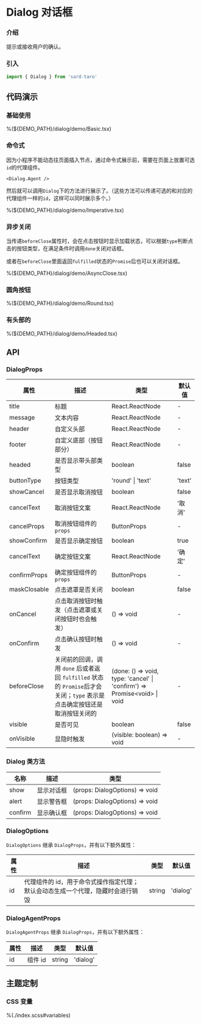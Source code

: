 # Dialog 对话框

### 介绍

提示或接收用户的确认。

### 引入

```js
import { Dialog } from 'sard-taro'
```

## 代码演示

### 基础使用

%(${DEMO_PATH}/dialog/demo/Basic.tsx)

### 命令式

因为小程序不能动态往页面插入节点，通过命令式展示前，需要在页面上放置可选`id`的代理组件。

```tsx
<Dialog.Agent />
```

然后就可以调用`Dialog`下的方法进行展示了。（这些方法可以传递可选的和对应的代理组件一样的`id`，这样可以同时展示多个。）

%(${DEMO_PATH}/dialog/demo/Imperative.tsx)

### 异步关闭

当传递`beforeClose`属性时，会在点击按钮时显示加载状态，可以根据`type`判断点击的按钮类型，在满足条件时调用`done`关闭对话框。

或者在`beforeClose`里面返回`fulfilled`状态的`Promise`后也可以关闭对话框。

%(${DEMO_PATH}/dialog/demo/AsyncClose.tsx)

### 圆角按钮

%(${DEMO_PATH}/dialog/demo/Round.tsx)

### 有头部的

%(${DEMO_PATH}/dialog/demo/Headed.tsx)

## API

### DialogProps

| 属性         | 描述                                                                                                                     | 类型                                                                      | 默认值 |
| ------------ | ------------------------------------------------------------------------------------------------------------------------ | ------------------------------------------------------------------------- | ------ |
| title        | 标题                                                                                                                     | React.ReactNode                                                           | -      |
| message      | 文本内容                                                                                                                 | React.ReactNode                                                           | -      |
| header       | 自定义头部                                                                                                               | React.ReactNode                                                           | -      |
| footer       | 自定义底部（按钮部分）                                                                                                   | React.ReactNode                                                           | -      |
| headed       | 是否显示带头部类型                                                                                                       | boolean                                                                   | false  |
| buttonType   | 按钮类型                                                                                                                 | 'round' \| 'text'                                                         | 'text' |
| showCancel   | 是否显示取消按钮                                                                                                         | boolean                                                                   | false  |
| cancelText   | 取消按钮文案                                                                                                             | React.ReactNode                                                           | '取消' |
| cancelProps  | 取消按钮组件的 `props`                                                                                                   | ButtonProps                                                               | -      |
| showConfirm  | 是否显示确定按钮                                                                                                         | boolean                                                                   | true   |
| cancelText   | 确定按钮文案                                                                                                             | React.ReactNode                                                           | '确定' |
| confirmProps | 确定按钮组件的 `props`                                                                                                   | ButtonProps                                                               | -      |
| maskClosable | 点击遮罩是否关闭                                                                                                         | boolean                                                                   | false  |
| onCancel     | 点击取消按钮时触发（点击遮罩或关闭按钮时也会触发）                                                                       | () => void                                                                | -      |
| onConfirm    | 点击确认按钮时触发                                                                                                       | () => void                                                                | -      |
| beforeClose  | 关闭前的回调，调用 `done` 后或者返回 `fulfilled` 状态的 `Promise`后才会关闭；`type` 表示是点击确定按钮还是取消按钮关闭的 | (done: () => void, type: 'cancel' \| 'confirm') => Promise\<void> \| void | -      |
| visible      | 是否可见                                                                                                                 | boolean                                                                   | false  |
| onVisible    | 显隐时触发                                                                                                               | (visible: boolean) => void                                                | -      |

### Dialog 类方法

| 名称    | 描述       | 类型                           |
| ------- | ---------- | ------------------------------ |
| show    | 显示对话框 | (props: DialogOptions) => void |
| alert   | 显示警告框 | (props: DialogOptions) => void |
| confirm | 显示确认框 | (props: DialogOptions) => void |

### DialogOptions

`DialogOptions` 继承 `DialogProps`，并有以下额外属性：

| 属性 | 描述                                                                            | 类型   | 默认值   |
| ---- | ------------------------------------------------------------------------------- | ------ | -------- |
| id   | 代理组件的 id，用于命令式操作指定代理；默认会动态生成一个代理，隐藏时会进行销毁 | string | 'dialog' |

### DialogAgentProps

`DialogAgentProps` 继承 `DialogProps`，并有以下额外属性：

| 属性 | 描述    | 类型   | 默认值   |
| ---- | ------- | ------ | -------- |
| id   | 组件 id | string | 'dialog' |

## 主题定制

### CSS 变量

%(./index.scss#variables)
